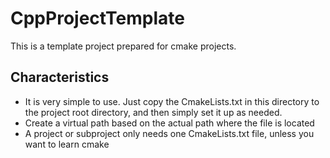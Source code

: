 # CppProjectTemplate

This is a template project prepared for cmake projects.

## Characteristics
- It is very simple to use. Just copy the CmakeLists.txt in this directory to the project root directory, and then simply set it up as needed.
- Create a virtual path based on the actual path where the file is located
- A project or subproject only needs one CmakeLists.txt file, unless you want to learn cmake
